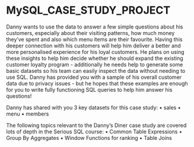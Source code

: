 # MySQL_CASE_STUDY_PROJECT

Danny wants to use the data to answer a few simple questions about his customers, especially about their visiting patterns, how much money they’ve spent and also which menu items are their favourite. Having this deeper connection with his customers will help him deliver a better and more personalised experience for his loyal customers.
He plans on using these insights to help him decide whether he should expand the existing customer loyalty program - additionally he needs help to generate some basic datasets so his team can easily inspect the data without needing to use SQL.
Danny has provided you with a sample of his overall customer data due to privacy issues - but he hopes that these examples are enough for you to write fully functioning SQL queries to help him answer his questions!

Danny has shared with you 3 key datasets for this case study:
  •	sales
  •	menu
  •	members

The following topics relevant to the Danny’s Diner case study are covered lots of depth in the Serious SQL course:
  •	Common Table Expressions
  •	Group By Aggregates
  •	Window Functions for ranking
  •	Table Joins
